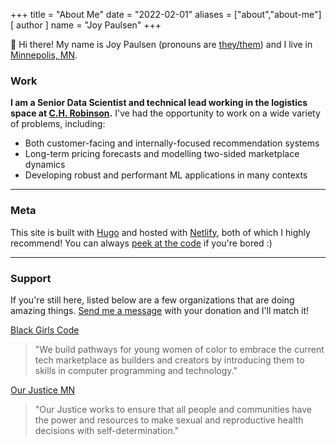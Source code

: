 +++
title = "About Me"
date = "2022-02-01"
aliases = ["about","about-me"]
[ author ]
  name = "Joy Paulsen"
+++

👋 Hi there! My name is Joy Paulsen (pronouns are [they/them](https://pronoun.is/they/)) and I live in [Minnepolis, MN](https://goo.gl/maps/WcAuj4o94y2mRfab9).


### Work

**I am a Senior Data Scientist and technical lead working in the logistics space at [C.H. Robinson](https://www.chrobinson.com/en-us/technology/robinson-labs/).** I've had the opportunity to work on a wide variety of problems, including:

* Both customer-facing and internally-focused recommendation systems
* Long-term pricing forecasts and modelling two-sided marketplace dynamics
* Developing robust and performant ML applications in many contexts

---

### Meta

This site is built with [Hugo](https://gohugo.io/) and hosted with [Netlify](https://www.netlify.com/), both of which I highly recommend! You can always [peek at the code](https://github.com/joypauls/joypauls.dev) if you're bored :)

---

### Support

If you're still here, listed below are a few organizations that are doing amazing things. [Send me a message](/contact) with your donation and I'll match it!

[Black Girls Code](https://www.blackgirlscode.com/donate/)
> "We build pathways for young women of color to embrace the current tech marketplace as builders and creators by introducing them to skills in computer programming and technology."

[Our Justice MN](https://www.ourjustice.net/donate)
> "Our Justice works to ensure that all people and communities have the power and resources to make sexual and reproductive health decisions with self-determination."



